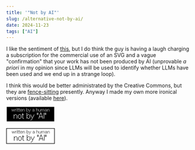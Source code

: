 ```yaml
---
title: '"Not by AI"'
slug: /alternative-not-by-ai/
date: 2024-11-23
tags: ["AI"]
---
```


I like the sentiment of [this](), but I do think the guy is having a laugh
charging a subscription for the commercial use of an SVG and a vague
"confirmation" that your work has not been produced by AI (unprovable _a priori_
in my opinion since LLMs will be used to identify whether LLMs have been used
and we end up in a strange loop).

I think this would be better administrated by the Creative Commons, but they are
[fence-sitting](https://creativecommons.org/2023/08/18/understanding-cc-licenses-and-generative-ai/)
presently. Anyway I made my own more ironical versions (available
[here](https://github.com/thomasabishop/not-by-ai-alternative)).

![Not by AI Dark](./img/not-by-ai-alternative--dark.png)

![Not by AI Light](./img/not-by-ai-alternative--light.png)
